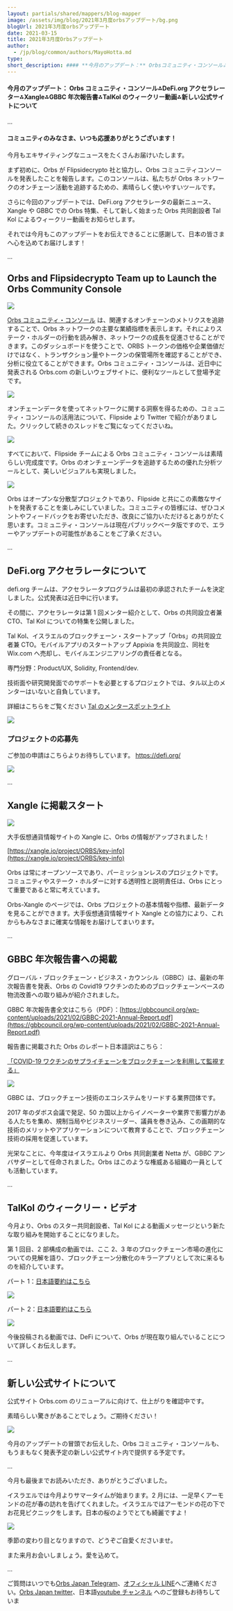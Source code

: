 ```yaml
---
layout: partials/shared/mappers/blog-mapper
image: /assets/img/blog/2021年3月度orbsアップデート/bg.png
blogUrl: 2021年3月度orbsアップデート
date: 2021-03-15
title: 2021年3月度Orbsアップデート
author:
  - /jp/blog/common/authors/MayoHotta.md
type:
short_description: #### **今月のアップデート：** Orbsコミュニティ・コンソール⁂DeFi.orgアクセラレーター⁂Xangle⁂GBBC年次報告書⁂TalKolのウィークリー動画⁂新しい公式サイトについて
---
```


#### **今月のアップデート：** Orbs コミュニティ・コンソール⁂DeFi.org アクセラレーター⁂Xangle⁂GBBC 年次報告書⁂TalKol のウィークリー動画⁂新しい公式サイトについて

...

#### コミュニティのみなさま、いつも応援ありがとうございます！

今月もエキサイティングなニュースをたくさんお届けいたします。

まず初めに、Orbs が Flipsidecrypto 社と協力し、Orbs コミュニティコンソールを発表したことを報告します。このコンソールは、私たちが Orbs ネットワークのオンチェーン活動を追跡するための、素晴らしく使いやすいツールです。

さらに今回のアップデートでは、DeFi.org アクセラレータの最新ニュース、Xangle や GBBC での Orbs 特集、そして新しく始まった Orbs 共同創設者 Tal Kol によるウィークリー動画をお知らせします。

それでは今月もこのアップデートをお伝えできることに感謝して、日本の皆さまへ心を込めてお届けします！

...

## Orbs and Flipsidecrypto Team up to Launch the Orbs Community Console

![](/assets/img/blog/2021年3月度orbsアップデート/photo_2021-02-24_14-45-57-1030x438.jpeg)

[Orbs コミュニティ・コンソール](https://orbs.flipsidecrypto.com/) は、関連するオンチェーンのメトリクスを追跡することで、Orbs ネットワークの主要な業績指標を表示します。それによりステーク・ホルダーの行動を読み解き、ネットワークの成長を促進させることができます。このダッシュボードを使うことで、ORBS トークンの価格や企業価値だけではなく、トランザクション量やトークンの保管場所を確認することができ、分析に役立てることができます。Orbs コミュニティ・コンソールは、近日中に発表される Orbs.com の新しいウェブサイトに、便利なツールとして登場予定です。

[![](/assets/img/blog/2021年3月度orbsアップデート/photo_2021-03-11_10-44-44.jpg)](https://www.orbs.com/jp/orbs-and-flipside-crypto-team-up-to-launch-the-orbs-community-console-2/)

オンチェーンデータを使ってネットワークに関する洞察を得るための、コミュニティ・コンソールの活用法について、Flipside より Twitter で紹介がありました。クリックして続きのスレッドをご覧になってくださいね。

[![](/assets/img/blog/2021年3月度orbsアップデート/Screen-Shot-2021-03-11-at-10.46.21-857x1030.png)](https://twitter.com/flipsidecrypto/status/1369309387337138178)

すべてにおいて、Flipside チームによる Orbs コミュニティ・コンソールは素晴らしい完成度です。Orbs のオンチェーンデータを追跡するための優れた分析ツールとして、美しいビジュアルも実現しました。

![](/assets/img/blog/2021年3月度orbsアップデート/Screen-Shot-2021-03-11-at-10.51.20-1030x611.png)

Orbs はオープンな分散型プロジェクトであり、Flipside と共にこの素敵なサイトを発表することを楽しみにしていました。コミュニティの皆様には、ぜひコメントやフィードバックをお寄せいただき、改良にご協力いただけるとありがたく思います。コミュニティ・コンソールは現在パブリックベータ版ですので、エラーやアップデートの可能性があることをご了承ください。

...

## DeFi.org アクセラレータについて

defi.org チームは、アクセラレータプログラムは最初の承認されたチームを決定しました。公式発表は近日中に行います。

その間に、アクセラレータは第 1 回メンター紹介として、Orbs の共同設立者兼 CTO、Tal Kol についての特集を公開しました。

Tal Kol、イスラエルのブロックチェーン・スタートアップ「Orbs」の共同設立者兼 CTO。モバイルアプリのスタートアップ Appixia を共同設立、同社を Wix.com へ売却し、モバイルエンジニアリングの責任者となる。

専門分野：Product/UX, Solidity, Frontend/dev.

技術面や研究開発面でのサポートを必要とするプロジェクトでは、タル以上のメンターはいないと自負しています。

詳細はこちらをご覧ください [Tal のメンタースポットライト](https://defi.org/tal_kol_spotlight.pdf)

![](/assets/img/blog/2021年3月度orbsアップデート/Evd127mXIAYQu7T.jpeg)

### プロジェクトの応募先

ご参加の申請はこちらよりお待ちしています。 https://defi.org/

[![](/assets/img/blog/2021年3月度orbsアップデート/Screen-Shot-2021-01-17-at-11.02.03-1030x676.png)](https://defi.org/)

...

## Xangle に掲載スタート

![](/assets/img/blog/2021年3月度orbsアップデート/photo_2021-03-11_10-57-47-1030x438.jpg)

大手仮想通貨情報サイトの Xangle に、Orbs の情報がアップされました！

[https://xangle.io/project/ORBS/key-info](https://xangle.io/project/ORBS/key-info)

Orbs は常にオープンソースであり、パーミッションレスのプロジェクトです。コミュニティやステーク・ホルダーに対する透明性と説明責任は、Orbs にとって重要であると常に考えています。

Orbs-Xangle のページでは、Orbs プロジェクトの基本情報や指標、最新データを見ることができます。大手仮想通貨情報サイト Xangle との協力により、これからもみなさまに確実な情報をお届けしてまいります。

...

## GBBC 年次報告書への掲載

グローバル・ブロックチェーン・ビジネス・カウンシル（GBBC）は、最新の年次報告書を発表、Orbs の Covid19 ワクチンのためのブロックチェーンベースの物流改善への取り組みが紹介されました。

GBBC 年次報告書全文はこちら（PDF）：[https://gbbcouncil.org/wp-content/uploads/2021/02/GBBC-2021-Annual-Report.pdf](https://gbbcouncil.org/wp-content/uploads/2021/02/GBBC-2021-Annual-Report.pdf)

報告書に掲載された Orbs のレポート日本語訳はこちら：

[「COVID-19 ワクチンのサプライチェーンをブロックチェーンを利用して監視する」](https://orbs-japan-community.medium.com/gbbc%E5%B9%B4%E6%AC%A1%E5%A0%B1%E5%91%8A%E6%9B%B8%E3%82%88%E3%82%8A-orbs%E3%83%AC%E3%83%9D%E3%83%BC%E3%83%88%E3%81%AE%E6%97%A5%E6%9C%AC%E8%AA%9E%E8%A8%B3-2ed491b99740)

![](/assets/img/blog/2021年3月度orbsアップデート/Screen-Shot-2021-03-11-at-11.00.54-855x1030.png)

GBBC は、ブロックチェーン技術のエコシステムをリードする業界団体です。

2017 年のダボス会議で発足、50 カ国以上からイノベーターや業界で影響力がある人たちを集め、規制当局やビジネスリーダー、議員を巻き込み、この画期的な技術のメリットやアプリケーションについて教育することで、ブロックチェーン技術の採用を促進しています。

光栄なことに、今年度はイスラエルより Orbs 共同創業者 Netta が、GBBC アンバサダーとして任命されました。Orbs はこのような権威ある組織の一員としても活動しています。

...

## TalKol のウィークリー・ビデオ

今月より、Orbs のスター共同創設者、Tal Kol による動画メッセージという新たな取り組みを開始することになりました。

第 1 回目、2 部構成の動画では、ここ 2、3 年のブロックチェーン市場の進化についての見解を語り、ブロックチェーン分散化のキラーアプリとして次に来るものを紹介しています。

パート 1：[日本語要約はこちら](https://orbs-japan-community.medium.com/defi%E5%85%A5%E9%96%80%E3%83%91%E3%83%BC%E3%83%881-4a8fdfe35ae6)

[![](/assets/img/blog/2021年3月度orbsアップデート/Screen-Shot-2021-03-11-at-11.10.06.png)](https://www.youtube.com/watch?v=-W9vdCysEYc)

パート 2：[日本語要約はこちら](https://orbs-japan-community.medium.com/defi%E5%85%A5%E9%96%80%E3%83%91%E3%83%BC%E3%83%882-1461f2283991)

[![](/assets/img/blog/2021年3月度orbsアップデート/Screen-Shot-2021-03-11-at-11.10.20.png)](https://www.youtube.com/watch?v=gDCE8EAq1TA)

今後投稿される動画では、DeFi について、Orbs が現在取り組んでいることについて詳しくお伝えします。

...

## 新しい公式サイトについて

公式サイト Orbs.com のリニューアルに向けて、仕上がりを確認中です。

素晴らしい驚きがあることでしょう。ご期待ください！

![](/assets/img/blog/2021年3月度orbsアップデート/Eu_FgPGXYAEQqzT.jpeg)

今月のアップデートの冒頭でお伝えした、Orbs コミュニティ・コンソールも、もうまもなく発表予定の新しい公式サイト内で提供する予定です。

...

今月も最後までお読みいただき、ありがとうございました。

イスラエルでは今月よりサマータイムが始まります。2 月には、一足早くアーモンドの花が春の訪れを告げてくれました。イスラエルではアーモンドの花の下でお花見ピクニックをします。日本の桜のようでとても綺麗ですよ！

![](/assets/img/blog/2021年3月度orbsアップデート/Screen-Shot-2021-03-15-at-17.02.53-1030x698.png)

季節の変わり目となりますので、どうぞご自愛くださいませ。

また来月お会いしましょう。愛を込めて。

...

ご質問はいつでも[Orbs Japan Telegram](https://t.me/joinchat/G0HZhBQssmZ05v6sp_G6jg)、[オフィシャル LINE](https://line.me/R/ti/p/%40vrf9558a)へご連絡ください。[Orbs Japan twitter](https://twitter.com/JapanOrbs)、日本語[youtube チャンネル](https://www.youtube.com/channel/UCZePjhX4e6CuAe8v63Li9lg) へのご登録もお待ちしていま
